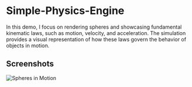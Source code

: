# Simple-Physics-Engine

In this demo, I focus on rendering spheres and showcasing fundamental kinematic laws, such as motion, velocity, and acceleration. 
The simulation provides a visual representation of how these laws govern the behavior of objects in motion.

## Screenshots

![Spheres in Motion]((https://github.com/jeanedit/Simple-Physics-Engine/tree/main/Demos/res/pics)https://github.com/jeanedit/Simple-Physics-Engine/tree/main/Demos/res/pics/Capture.JPG)

